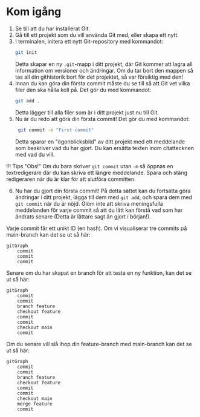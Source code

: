 # Kom igång

1. Se till att du har installerat Git.
2. Gå till ett projekt som du vill använda Git med, eller skapa ett nytt.
3. I terminalen, initera ett nytt Git-repository med kommandot:
   ```bash
   git init
   ```
   Detta skapar en ny `.git`-mapp i ditt projekt, där Git kommer att lagra all information om versioner och ändringar. Om du tar bort den mappen så tas all din githistorik bort för det projektet, så var försiktig med den!
4. Innan du kan göra din första commit måste du se till så att Git vet vilka filer den ska hålla koll på. Det gör du med kommandot:
   ```bash
   git add .
   ```
   Detta lägger till alla filer som är i ditt projekt just nu till Git.
5. Nu är du redo att göra din första commit! Det gör du med kommandot:
   ```bash
    git commit -m "First commit"
    ```
    Detta sparar en "ögonblicksbild" av ditt projekt med ett meddelande som beskriver vad du har gjort. Du kan ersätta texten inom citattecknen med vad du vill.

!!! Tips "Obs!"
    Om du bara skriver `git commit` utan `-m` så öppnas en textredigerare där du kan skriva ett längre meddelande. Spara och stäng redigeraren när du är klar för att slutföra committen.

6. Nu har du gjort din första commit! På detta sättet kan du fortsätta göra ändringar i ditt projekt, lägga till dem med `git add`, och spara dem med `git commit` när du är nöjd. Glöm inte att skriva meningsfulla meddelanden för varje commit så att du lätt kan förstå vad som har ändrats senare (Detta är lättare sagt än gjort i början!).

Varje commit får ett unikt ID (en hash). Om vi visualiserar tre commits på main-branch kan det se ut så här:

```mermaid
gitGraph
    commit
    commit
    commit
```

Senare om du har skapat en branch för att testa en ny funktion, kan det se ut så här:

```mermaid
gitGraph
    commit
    commit
    branch feature
    checkout feature
    commit
    commit
    checkout main
    commit
```

Om du senare vill slå ihop din feature-branch med main-branch kan det se ut så här:

```mermaid
gitGraph
    commit
    commit
    branch feature
    checkout feature
    commit
    commit
    checkout main
    merge feature
    commit
```